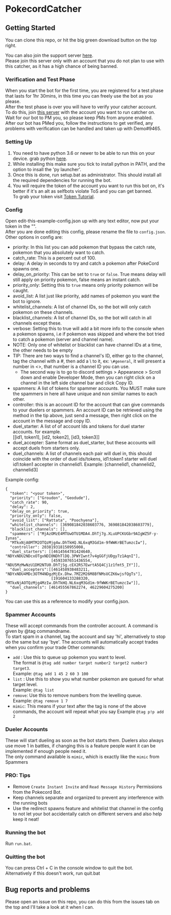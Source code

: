 # PokecordCatcher

## Getting Started

You can clone this repo, or hit the big green download button on the top right. 
  
You can also join the support server [here](https://discord.gg/FcYWgdB).  
Please join this server only with an account that you do not plan to use with this catcher, as it has a high chance of being banned.

### Verification and Test Phase  
When you start the bot for the first time, you are registered for a test phase that lasts for 1hr 30mins, in this time you can freely use the bot as you please.  
After the test phase is over you will have to verify your catcher account.  
To do this, join [this server](https://discord.gg/VchEPe6) with the account you want to run catcher on.  
Wait for our bot to PM you, so please keep PMs from anyone enabled.  
After our bot has PMed you, follow the instructions to get verified, any problems with verification can be handled and taken up with Demo#9465.  
  
### Setting Up 
1. You need to have python 3.6 or newer to be able to run this on your device. grab python [here](https://www.python.org/downloads/latest).  
2. While installing this make sure you tick to install python in PATH, and the option to insall the 'py launcher'.  
3. Once this is done, run setup.bat as administrator. This should install all the required dependencies for running the bot.  
4. You will require the token of the account you want to run this bot on, it's better if it's an alt as selfbots violate ToS and you can get banned.  
To grab your token visit [Token Tutorial](https://github.com/TheRacingLion/Discord-SelfBot/wiki/Discord-Token-Tutorial).  

### Config  

Open edit-this-example-config.json up with any text editor, now put your token in the "".  
After you are done editing this config, please rename the file to `config.json`.  
Other options in config are:  
 - priority: In this list you can add pokemon that bypass the catch rate, pokemon that you absolutely want to catch.
 - catch_rate: This is a percent out of 100.
 - delay: A delay in seconds to try and catch a pokemon after PokeCord spawns one.
 - delay_on_priority: This can be set to `true` or `false`. True means delay will still apply on priority pokemon, false means an instant catch.
 - priority_only: Setting this to `true` means only priority pokemon will be caught.
 - avoid_list: A list just like priority, add names of pokemon you want the bot to ignore.
 - whitelist_channels: A list of channel IDs, so the bot will only catch pokemon on these channels.
 - blacklist_channels: A list of channel IDs, so the bot will catch in all channels except these.
 - verbose: Setting this to true will add a bit more info to the console when a pokemon spawns, i.e if pokemon was skipped and where the bot tried to catch a pokemon (server and channel name).
 - NOTE: Only one of whitelist or blacklist can have channel IDs at a time, the other needs to be empty
 - TIP: There are two ways to find a channel's ID, either go to the channel, tag the channel with a #, then add a \\ to it, ex: `\#general`, it will present a number in <>, that number is a channel ID you can use.
      - The second way is to go to discord settings > Appearance > Scroll down and enable Developer Mode, then you can right click on a channel in the left side channel bar and click Copy ID.
 - spammers: A list of tokens for spammer accounts. You MUST make sure the spammers in here all have unique and non similar names to each other.  
 - controller: this is an account ID for the account that can give commands to your duelers or spammers. An account ID can be retrieved using the method in the tip above, just send a message, then right click on the account in the message and copy ID.
 - duel_starter: A list of of account Ids and tokens for duel starter accounts. for example.  
 [[id1, token1], [id2, token2], [id3, token3]]
 - duel_accepter: Same format as duel_starter, but these accounts will accept duels from starters only.
 - duel_channels: A list of channels each pair will duel in, this should coincide with the order of duel ids/tokens, id1:token1 starter will duel id1:token1 accepter in channelid1.
 Example: [channelid1, channelid2, channelid3]

Example config:
```
{
  "token": "<your token>",
  "priority": ["Groudon", "Geodude"],
  "catch_rate": 90,
  "delay": 2,
  "delay_on_priority": true,
  "priority_only": false,
  "avoid_list": ["Rattata", "Poochyena"],
  "whitelist_channels": [369081842038603776, 369081842038603779],
  "blacklist_channels": [],
  "spammers": ["MjAzOMzE4MTUwOTU1MDA4.DhTj7g.XLuUPCKUGbr9AIgWZ5F-y-Iynas",
  "MTkxNjA0MTM2OTQzMjg4w.DhTkHQ.NL6xqM3Gd1m-9fWWKrBETumzcIw"],
  "controller": 203819318150955008,
  "duel_starters": [[4614564781424640, "NDYxNDU2NDcxOTgxNDI0NDhTlDQ.3PWYIwnt7v4gGGfjUDgy7z1AqnI"],
                    [4593307651436554, "NDU5MzMwNzU1DM2NTU0.DhTjSg.cEX2RS7EwrtA5Q4Cj1z1fmt5_IY"]],
  "duel_accepters":[[461458938483211, "NDYxNDU4MDc3OTM4NDgzMjEx.Dhw.7MZ2M26M8BfNMsUCZK6wjsfQgTs"],
                    [191604133288320, "MTkxNjAOTQzMjg4MzIw.DhTkHQ.NL6xqM3Gd1m-9fWWKrBETumzcIw"]],
  "duel_channels": [461455567862274, 46229604275200]
}
```

You can use this as a reference to modify your config.json.

### Spammer Accounts  
These will accept commands from the controller account. A command is given by @tag commandname.  
To start spam in a channel, tag the account and say 'hi', alternatively to stop do the same but say 'bye'.
The accounts will automatically accept trades when you confirm your trade
Other commands:
- `add` : Use this to queue up pokemon you want to level.  
The format is `@tag add number target number2 target2 number3 target3`.  
Example: `@tag add 1 45 2 60 3 100`  
- `list` : Use this to show you what number pokemon are queued for what target level.  
Example: `@tag list`  
- `remove`: Use this to remove numbers from the levelling queue.  
Example: `@tag remove 1 7`
- `mimic`: This means if your text after the tag is none of the above commands, the account will repeat what you say
Example `@tag p!p add 2`
  
### Dueler Accounts  
These will start dueling as soon as the bot starts them. Duelers also always use move 1 in battles, if changing this is a feature people want it can be implemented if enough people need it.  
The only command available is `mimic`, which is exactly like the `mimic` from Spammers  
  
### PRO: Tips  
- Remove `Create Instant Invite` and `Read Message History` Permissions from the Pokecord Bot.  
- Keep channels separate and organized to prevent any interference with the running bots
- Use the redirect spawns feature and whitelist that channel in the config to not let your bot accidentally catch on different servers and also help keep it neat! 
### Running the bot
Run `run.bat`.  
### Quitting the bot  
You can press Ctrl + C in the console window to quit the bot.  
Alternatively if this doesn't work, run quit.bat
## Bug reports and problems

Please open an issue on this repo, you can do this from the issues tab on the top and I'll take a look at it when I can.

